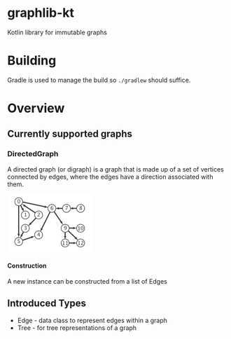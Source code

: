 # graphlib-kt
Kotlin library for immutable graphs

# Building 
Gradle is used to manage the build so `./gradlew` should suffice.

# Overview
## Currently supported graphs
### DirectedGraph
A directed graph (or digraph) is a graph that is made up of a set of vertices connected by edges, where the edges have a direction associated with them. 

![Image of Digraph](doc/images/digraph.png)
#### Construction
A new instance can be constructed from a list of Edges

## Introduced Types 
  * Edge - data class to represent edges within a graph
  * Tree - for tree representations of a graph
